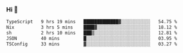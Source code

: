 ### Hi 👋

<!--START_SECTION:waka-->

```txt
TypeScript   9 hrs 19 mins   █████████████▓░░░░░░░░░░░   54.75 %
Nix          3 hrs 5 mins    ████▓░░░░░░░░░░░░░░░░░░░░   18.12 %
sh           2 hrs 10 mins   ███▒░░░░░░░░░░░░░░░░░░░░░   12.81 %
JSON         40 mins         █░░░░░░░░░░░░░░░░░░░░░░░░   03.95 %
TSConfig     33 mins         ▓░░░░░░░░░░░░░░░░░░░░░░░░   03.27 %
```

<!--END_SECTION:waka-->
